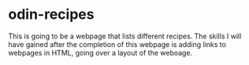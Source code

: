 # odin-recipes
This is going to be a webpage that lists different recipes. 
The skills I will have gained after the completion of this webpage is adding links to webpages in HTML, going over a layout of the weboage. 
